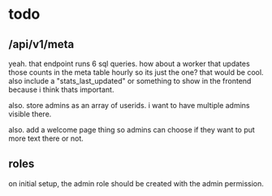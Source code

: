 # todo

## /api/v1/meta

yeah. that endpoint runs 6 sql queries. how about a worker that updates those counts in the meta table hourly so its just the one? that would be cool. also include a "stats_last_updated" or something to show in the frontend because i think thats important.

also. store admins as an array of userids. i want to have multiple admins visible there.

also. add a welcome page thing so admins can choose if they want to put more text there or not.

## roles

on initial setup, the admin role should be created with the admin permission.
